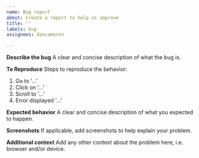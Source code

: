 ```yaml
---
name: Bug report
about: Create a report to help us improve
title: ''
labels: bug
assignees: dancameron

---
```


**Describe the bug**
A clear and concise description of what the bug is.

**To Reproduce**
Steps to reproduce the behavior:
1. Go to '...'
2. Click on '...'
3. Scroll to '...'
4. Error displayed '...'

**Expected behavior**
A clear and concise description of what you expected to happen.

**Screenshots**
If applicable, add screenshots to help explain your problem.

**Additional context**
Add any other context about the problem here, i.e. browser and/or device.
